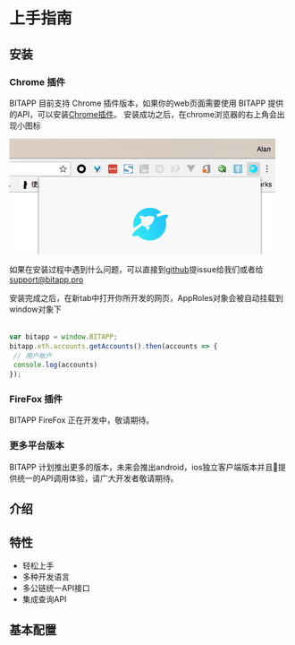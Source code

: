 # 上手指南

## 安装

### Chrome 插件

BITAPP 目前支持 Chrome 插件版本，如果你的web页面需要使用 BITAPP 提供的API，可以安装[Chrome插件](http://google.com)。
安装成功之后，在chrome浏览器的右上角会出现小图标

![安装成功](./install-success.png)

如果在安装过程中遇到什么问题，可以直接到[github](https://github.com)提issue给我们或者给 [support@bitapp.pro](mailto:support@bitapp.pro)

安装完成之后，在新tab中打开你所开发的网页，AppRoles对象会被自动挂载到window对象下

```js

var bitapp = window.BITAPP;
bitapp.eth.accounts.getAccounts().then(accounts => { 
 // 用户账户
 console.log(accounts)
});

```

### FireFox 插件

BITAPP FireFox 正在开发中，敬请期待。

### 更多平台版本

BITAPP 计划推出更多的版本，未来会推出android，ios独立客户端版本并且提供统一的API调用体验，请广大开发者敬请期待。

## 介绍

## 特性

- 轻松上手
- 多种开发语言
- 多公链统一API接口
- 集成查询API

## 基本配置